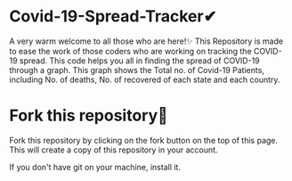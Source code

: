 # Covid-19-Spread-Tracker✔

A very warm welcome to all those who are here!✨ This Repository is made to ease the work of those coders who are working on tracking the COVID-19 spread.
This code helps you all in finding the spread of COVID-19 through a graph. This graph shows the Total no. of Covid-19 Patients, including No. of deaths, No. of recovered of each state and each country.

# Fork this repository💖

Fork this repository by clicking on the fork button on the top of this page. This will create a copy of this repository in your account.

 If you don't have git on your machine,  install it.


